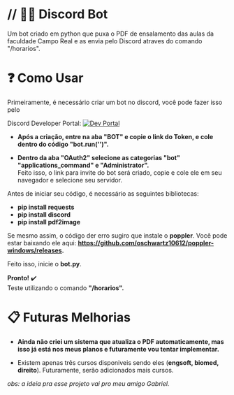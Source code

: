 
# // 👨‍💻 Discord Bot

Um bot criado em python que puxa o PDF de ensalamento das aulas da faculdade Campo Real e as envia pelo Discord atraves do comando "/horarios".




# ❓ Como Usar

Primeiramente, é necessário criar um bot no discord, você pode fazer isso pelo       

Discord Developer Portal:
[![Dev Portal](https://img.shields.io/badge/discord-000?style=for-the-badge&logo=discord&logoColor=white)](https://discord.com/developers/applications)

* **Após a criação, entre na aba "BOT" e copie o link do Token, e cole dentro do código "bot.run('')".**

* **Dentro da aba "OAuth2" selecione as categorias "bot" "applications_command" e "Administrator".**                                                                                                                                   
Feito isso, o link para invite do bot será criado, copie e cole ele em seu navegador e selecione seu servidor.

Antes de iniciar seu código, é necessário as seguintes bibliotecas:

* **pip install requests**
* **pip install discord**
* **pip install pdf2image**

Se mesmo assim, o código der erro sugiro que instale o **poppler**.
Você pode estar baixando ele aqui: **https://github.com/oschwartz10612/poppler-windows/releases.**

Feito isso, inicie o **bot.py**.

**Pronto!**  ✔️  
Teste utilizando o comando **"/horarios".**


# 📋 Futuras Melhorias

* **Ainda não criei um sistema que atualiza o PDF automaticamente, mas isso já está nos meus planos e futuramente vou tentar implementar.**
  
* Existem apenas três cursos disponiveis sendo eles (**engsoft, biomed, direito**). Futuramente, serão adicionados mais cursos.


*obs: a ideia pra esse projeto vai pro meu amigo Gabriel.*
